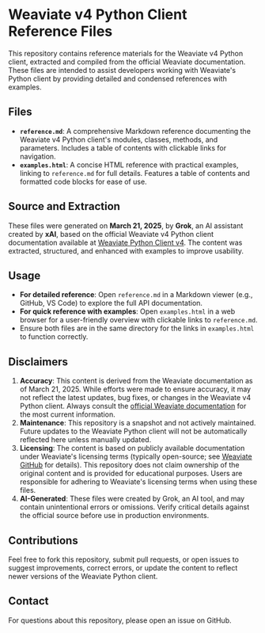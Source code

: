 # Weaviate v4 Python Client Reference Files

This repository contains reference materials for the Weaviate v4 Python client, extracted and compiled from the official Weaviate documentation. These files are intended to assist developers working with Weaviate's Python client by providing detailed and condensed references with examples.

## Files

- **`reference.md`**: A comprehensive Markdown reference documenting the Weaviate v4 Python client's modules, classes, methods, and parameters. Includes a table of contents with clickable links for navigation.
- **`examples.html`**: A concise HTML reference with practical examples, linking to `reference.md` for full details. Features a table of contents and formatted code blocks for ease of use.

## Source and Extraction

These files were generated on **March 21, 2025**, by **Grok**, an AI assistant created by **xAI**, based on the official Weaviate v4 Python client documentation available at [Weaviate Python Client v4](https://weaviate.io/developers/weaviate/client-libraries/python). The content was extracted, structured, and enhanced with examples to improve usability.

## Usage

- **For detailed reference**: Open `reference.md` in a Markdown viewer (e.g., GitHub, VS Code) to explore the full API documentation.
- **For quick reference with examples**: Open `examples.html` in a web browser for a user-friendly overview with clickable links to `reference.md`.
- Ensure both files are in the same directory for the links in `examples.html` to function correctly.

## Disclaimers

1. **Accuracy**: This content is derived from the Weaviate documentation as of March 21, 2025. While efforts were made to ensure accuracy, it may not reflect the latest updates, bug fixes, or changes in the Weaviate v4 Python client. Always consult the [official Weaviate documentation](https://weaviate.io/developers/weaviate) for the most current information.
2. **Maintenance**: This repository is a snapshot and not actively maintained. Future updates to the Weaviate Python client will not be automatically reflected here unless manually updated.
3. **Licensing**: The content is based on publicly available documentation under Weaviate's licensing terms (typically open-source; see [Weaviate GitHub](https://github.com/weaviate/weaviate) for details). This repository does not claim ownership of the original content and is provided for educational purposes. Users are responsible for adhering to Weaviate's licensing terms when using these files.
4. **AI-Generated**: These files were created by Grok, an AI tool, and may contain unintentional errors or omissions. Verify critical details against the official source before use in production environments.

## Contributions

Feel free to fork this repository, submit pull requests, or open issues to suggest improvements, correct errors, or update the content to reflect newer versions of the Weaviate Python client.

## Contact

For questions about this repository, please open an issue on GitHub.